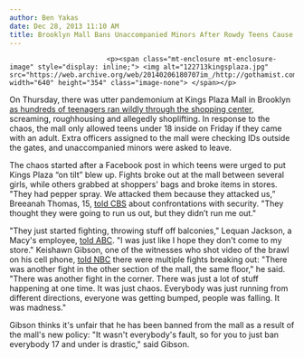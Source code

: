 ```yaml
---
author: Ben Yakas
date: Dec 28, 2013 11:10 AM
title: Brooklyn Mall Bans Unaccompanied Minors After Rowdy Teens Cause Chaos
---
```



                            
                            
                            
                            <p><span class="mt-enclosure mt-enclosure-image" style="display: inline;"> <img alt="122713kingsplaza.jpg" src="https://web.archive.org/web/20140206180707im_/http://gothamist.com/attachments/nyc_arts_john/122713kingsplaza.jpg" width="640" height="354" class="image-none"> </span></p>

<p>On Thursday, there was utter pandemonium at Kings Plaza Mall in Brooklyn <a href="https://web.archive.org/web/20140206180707/http://gothamist.com/2013/12/27/videos_teens_run_amok_in_brooklyn_m.php">as hundreds of teenagers ran wildly through the shopping center</a>, screaming, roughhousing and allegedly shoplifting. In response to the chaos, the mall only allowed teens under 18 inside on Friday if they came with an adult. Extra officers assigned to the mall were checking IDs outside the gates, and unaccompanied minors were asked to leave.</p>

<center><script type="text/javascript" charset="UTF-8" src="https://web.archive.org/web/20140206180707js_/http://www.nbcnewyork.com/portableplayer/?cmsID=237563991&amp;videoID=1SqHIAoJsdUp&amp;origin=nbcnewyork.com&amp;sec=news&amp;subsec=local&amp;width=600&amp;height=360"></script></center>

<p>The chaos started after a Facebook post in which teens were urged to put Kings Plaza &#x201C;on tilt&#x201D; blew up. Fights broke out at the mall between several girls, while others grabbed at shoppers&apos; bags and broke items in stores. &quot;They had pepper spray. We attacked them because they attacked us,&#x201D; Breeanah Thomas, 15, <a href="https://web.archive.org/web/20140206180707/http://newyork.cbslocal.com/2013/12/28/tough-new-rules-in-place-after-brooklyn-mall-melee/">told CBS</a> about confrontations with security. &quot;They thought they were going to run us out, but they didn&#x2019;t run me out.&quot;</p>

<p>&quot;They just started fighting, throwing stuff off balconies,&quot; Lequan Jackson, a Macy&apos;s employee, <a href="https://web.archive.org/web/20140206180707/http://abclocal.go.com/wabc/story?section=news/local/new_york&amp;id=9373900">told ABC</a>. &quot;I was just like I hope they don&apos;t come to my store.&quot; Keishawn Gibson, one of the witnesses who shot video of the brawl on his cell phone, <a href="https://web.archive.org/web/20140206180707/http://www.nbcnewyork.com/news/local/Kings-Plaza-Mall-Fight-Brooklyn-Teens-Video-237568771.html">told NBC</a> there were multiple fights breaking out: &quot;There was another fight in the other section of the mall, the same floor,&quot; he said. &quot;There was another fight in the corner. There was just a lot of stuff happening at one time. It was just chaos. Everybody was just running from different directions, everyone was getting bumped, people was falling. It was madness.&quot;</p>

<p>Gibson thinks it&apos;s unfair that he has been banned from the mall as a result of the mall&apos;s new policy: &quot;It wasn&apos;t everybody&apos;s fault, so for you to just ban everybody 17 and under is drastic,&quot; said Gibson.</p>
                            
                            
                            